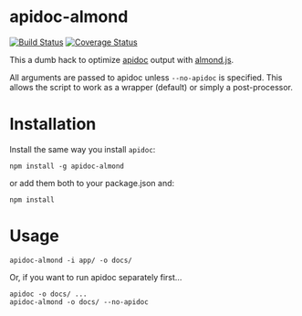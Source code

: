 # apidoc-almond

[![Build Status](https://travis-ci.org/rwstauner/apidoc-almond.svg?branch=master)](https://travis-ci.org/rwstauner/apidoc-almond)
[![Coverage Status](https://coveralls.io/repos/rwstauner/apidoc-almond/badge.svg?branch=master&service=github)](https://coveralls.io/github/rwstauner/apidoc-almond?branch=master)

This a dumb hack to optimize [apidoc][apidoc] output with [almond.js][almond].

All arguments are passed to apidoc unless `--no-apidoc` is specified.
This allows the script to work as a wrapper (default) or simply a post-processor.


# Installation

Install the same way you install `apidoc`:

    npm install -g apidoc-almond

or add them both to your package.json and:

    npm install


# Usage

    apidoc-almond -i app/ -o docs/

Or, if you want to run apidoc separately first...

    apidoc -o docs/ ...
    apidoc-almond -o docs/ --no-apidoc


[almond]: https://github.com/jrburke/almond
[apidoc]: https://github.com/apidoc/apidoc
